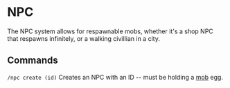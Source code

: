 # NPC

The NPC system allows for respawnable mobs, whether it's a shop NPC that respawns infinitely,
or a walking civillian in a city.

## Commands

`/npc create (id)` Creates an NPC with an ID -- must be holding a [mob](mobs) egg.